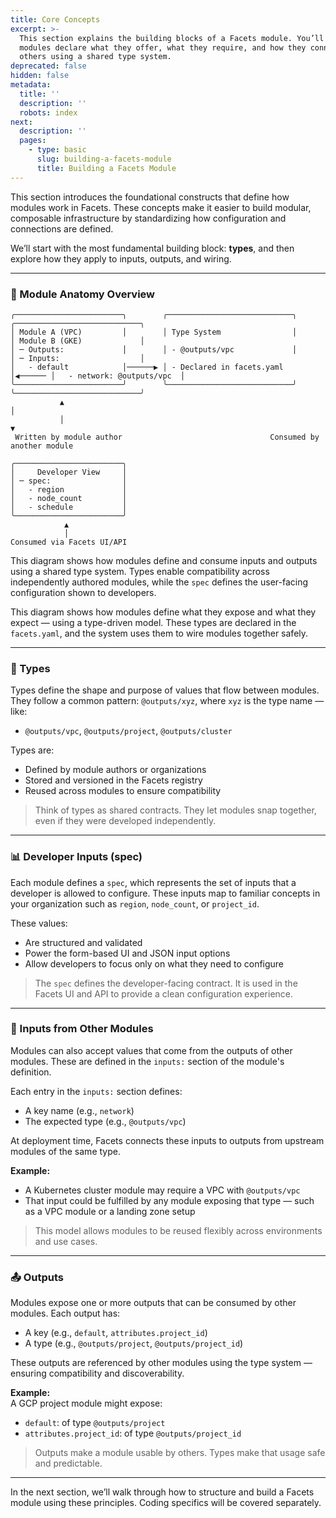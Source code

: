 ```yaml
---
title: Core Concepts
excerpt: >-
  This section explains the building blocks of a Facets module. You’ll learn how
  modules declare what they offer, what they require, and how they connect with
  others using a shared type system.
deprecated: false
hidden: false
metadata:
  title: ''
  description: ''
  robots: index
next:
  description: ''
  pages:
    - type: basic
      slug: building-a-facets-module
      title: Building a Facets Module
---
```

This section introduces the foundational constructs that define how modules work in Facets. These concepts make it easier to build modular, composable infrastructure by standardizing how configuration and connections are defined.

We’ll start with the most fundamental building block: **types**, and then explore how they apply to inputs, outputs, and wiring.

***

### 🧭 Module Anatomy Overview

```text
╭────────────────────────╮        ╭────────────────────────────╮        ╭────────────────────────────╮
│ Module A (VPC)         │        │ Type System                │        │ Module B (GKE)             │
│ ─ Outputs:             │        │ - @outputs/vpc             │        │ ─ Inputs:                  │
│   - default            │──────▶ │ - Declared in facets.yaml  │◀────── │   - network: @outputs/vpc  │
╰────────────────────────╯        ╰────────────────────────────╯        ╰────────────────────────────╯
           ▲                                                              │
           │                                                              ▼
 Written by module author                                 Consumed by another module

╭────────────────────────╮
│     Developer View     │
│ ─ spec:                │
│   - region             │
│   - node_count         │
│   - schedule           │
╰────────────────────────╯
            ▲
            │
Consumed via Facets UI/API
```

This diagram shows how modules define and consume inputs and outputs using a shared type system. Types enable compatibility across independently authored modules, while the `spec` defines the user-facing configuration shown to developers.

This diagram shows how modules define what they expose and what they expect — using a type-driven model. These types are declared in the `facets.yaml`, and the system uses them to wire modules together safely.

***

### 🧬 Types

Types define the shape and purpose of values that flow between modules. They follow a common pattern: `@outputs/xyz`, where `xyz` is the type name — like:

* `@outputs/vpc`, `@outputs/project`, `@outputs/cluster`

Types are:

* Defined by module authors or organizations
* Stored and versioned in the Facets registry
* Reused across modules to ensure compatibility

> Think of types as shared contracts. They let modules snap together, even if they were developed independently.

***

### 📊 Developer Inputs (spec)

Each module defines a `spec`, which represents the set of inputs that a developer is allowed to configure. These inputs map to familiar concepts in your organization such as `region`, `node_count`, or `project_id`.

These values:

* Are structured and validated
* Power the form-based UI and JSON input options
* Allow developers to focus only on what they need to configure

> The `spec` defines the developer-facing contract. It is used in the Facets UI and API to provide a clean configuration experience.

***

### 🧩 Inputs from Other Modules

Modules can also accept values that come from the outputs of other modules. These are defined in the `inputs:` section of the module's definition.

Each entry in the `inputs:` section defines:

* A key name (e.g., `network`)
* The expected type (e.g., `@outputs/vpc`)

At deployment time, Facets connects these inputs to outputs from upstream modules of the same type.

**Example:**

* A Kubernetes cluster module may require a VPC with `@outputs/vpc`
* That input could be fulfilled by any module exposing that type — such as a VPC module or a landing zone setup

> This model allows modules to be reused flexibly across environments and use cases.

***

### 📤 Outputs

Modules expose one or more outputs that can be consumed by other modules. Each output has:

* A key (e.g., `default`, `attributes.project_id`)
* A type (e.g., `@outputs/project`, `@outputs/project_id`)

These outputs are referenced by other modules using the type system — ensuring compatibility and discoverability.

**Example:**\
A GCP project module might expose:

* `default`: of type `@outputs/project`
* `attributes.project_id`: of type `@outputs/project_id`

> Outputs make a module usable by others. Types make that usage safe and predictable.

***

In the next section, we’ll walk through how to structure and build a Facets module using these principles. Coding specifics will be covered separately.